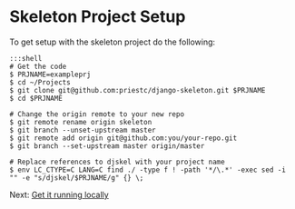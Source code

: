 # Skeleton Project Setup

To get setup with the skeleton project do the following:
    
    :::shell
    # Get the code
    $ PRJNAME=exampleprj
    $ cd ~/Projects
    $ git clone git@github.com:priestc/django-skeleton.git $PRJNAME
    $ cd $PRJNAME
    
    # Change the origin remote to your new repo
    $ git remote rename origin skeleton
    $ git branch --unset-upstream master
    $ git remote add origin git@github.com:you/your-repo.git
    $ git branch --set-upstream master origin/master
    
    # Replace references to djskel with your project name
    $ env LC_CTYPE=C LANG=C find ./ -type f ! -path '*/\.*' -exec sed -i "" -e "s/djskel/$PRJNAME/g" {} \;

Next: [Get it running locally](running_locally.md)
